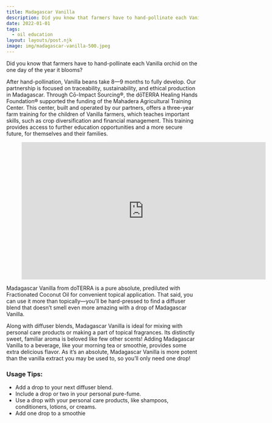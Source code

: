 ```yaml
---
title: Madagascar Vanilla
description: Did you know that farmers have to hand-pollinate each Vanilla orchid on the one day of the year it blooms?
date: 2022-01-01
tags:
  - oil education
layout: layouts/post.njk
image: img/madagascar-vanilla-500.jpeg
---
```


Did you know that farmers have to hand-pollinate each Vanilla orchid on the one day of the year it blooms?

After hand-pollination, Vanilla beans take 8—9 months to fully develop.
Our partnership is focused on traceability, sustainability, and ethical production in Madagascar. Through Cō-Impact Sourcing®, the dōTERRA Healing Hands Foundation® supported the funding of the Mahadera Agricultural Training Center. This center, built and operated by our partners, offers a three-year farm training for the children of Vanilla farmers, which teaches important skills, such as crop diversification and financial management. This training provides access to further education opportunities and a more secure future, for themselves and their families.

<figure class="video-container">
<iframe loading="lazy" src="https://www.youtube.com/embed/ZLJf4McUDlw?wmode=transparent&amp;modestbranding=1&amp;autohide=1&amp;showinfo=0&amp;rel=0" width="640" height="360" frameborder="0" title="Madagascar Vanilla | doTERRA Behind the Bottle"  webkitallowfullscreen="" mozallowfullscreen="" allowfullscreen=""></iframe>
</figure>

Madagascar Vanilla from doTERRA is a pure absolute, prediluted with Fractionated Coconut Oil for convenient topical application. That said, you can use it more than topically—you’ll be hard-pressed to find a diffuser blend that doesn’t smell even more amazing with a drop of Madagascar Vanilla.

Along with diffuser blends, Madagascar Vanilla is ideal for mixing with personal care products or making a part of topical fragrances. Its distinctly sweet, familiar aroma is beloved like few other scents!
Adding Madagascar Vanilla to a beverage, like your morning tea or smoothie, provides some extra delicious flavor. As it’s an absolute, Madagascar Vanilla is more potent than the vanilla extract you may be used to, so you’ll only need one drop!

### Usage Tips:

- Add a drop to your next diffuser blend.
- Include a drop or two in your personal pure-fume.
- Use a drop with your personal care products, like shampoos, conditioners, lotions, or creams.
- Add one drop to a smoothie
